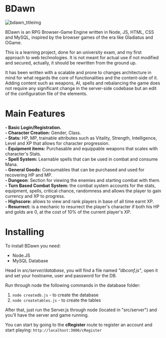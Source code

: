 # BDawn

![bdawn_titleimg](https://user-images.githubusercontent.com/20478938/210633677-03525d0d-b18d-4e1f-a74a-e2733523c9dc.png)

BDawn is an RPG Browser-Game Engine written in Node, JS, HTML, CSS and MySQL, inspired by the browser games of the era like Gladiatus and OGame.

This is a learning project, done for an university exam, and my first approach to web technologies. It is not meant for actual use if not modified and secured, actually, it should be rewritten from the ground up. 

It has been written with a scalable and prone to changes architecture in mind for what regards the core of functionalities and the content-side of it. Adding content such as weapons, AI, spells and rebalancing the game does not require any significant change in the server-side codebase but an edit of the configuration file of the elements.

<h1>Main Features</h1>
<b>- Basic Login/Registration.</b> <BR>
<b>- Character Creation:</b> Gender, Class. <BR>
<b>- Stats:</b> HP, MP, trainable attributes such as Vitality, Strength, Intelligence, Level and XP that allows for character progression.<BR>
<b>- Equipment items:</b> Purchasable and equippable weapons that scales with character's Stats. <BR>
<b>- Spell System:</b> Learnable spells that can be used in combat and consume Mana. <BR>
<b>- General Goods:</b> Consumables that can be purchased and used for recovering HP and MP. <BR>
<b>- Dungeon</b>: Section for viewing the enemies and starting combat with them.<BR>
<b>- Turn Based Combat System:</b> the combat system accounts for the stats, equipment, spells, critical chance, randomness and allows the player to gain currency and XP to progress.<BR>
<b>- Highscore:</b> allows to view and rank players in base of all time earnt XP.<BR>
<b>- Resurrect:</b> is a mechanic to resurrect the player's character if both his HP and golds are 0, at the cost of 10% of the current player's XP.<BR>
<h1>Installing</h1>

To install BDawn you need:<br>
- Node.JS
- MySQL Database

Head in <i>src/server/database</i>, you will find a file named <i>"dbconf.js"</i>, open it and set your hostname, user and password for the DB.

Run through node the following commands in the database folder:

1) <code>node createdb.js</code> - to create the database
2) <code>node createtables.js</code> - to create the tables

After that, just run the Server.js through node (located in "src/server") and you'll have the server and game running.

You can start by going to the <b>cRegister</b> route to register an account and start playing: <code>http://localhost:3000/cRegister</code>

